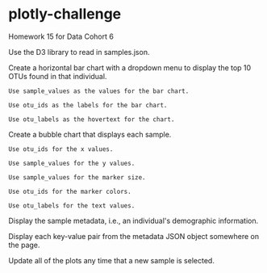# plotly-challenge
Homework 15 for Data Cohort 6


Use the D3 library to read in samples.json.

Create a horizontal bar chart with a dropdown menu to display the top 10 OTUs found in that individual.

    Use sample_values as the values for the bar chart.

    Use otu_ids as the labels for the bar chart.

    Use otu_labels as the hovertext for the chart.



Create a bubble chart that displays each sample.

    Use otu_ids for the x values.

    Use sample_values for the y values.

    Use sample_values for the marker size.

    Use otu_ids for the marker colors.

    Use otu_labels for the text values.


Display the sample metadata, i.e., an individual's demographic information.

Display each key-value pair from the metadata JSON object somewhere on the page.

Update all of the plots any time that a new sample is selected.